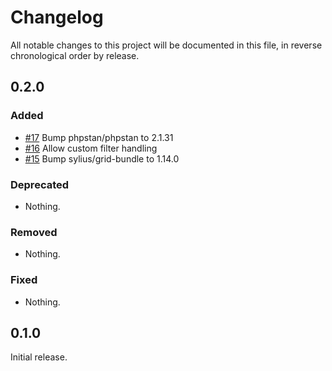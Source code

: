 # Changelog

All notable changes to this project will be documented in this file, in reverse chronological order by release.

## 0.2.0

### Added

- [#17](https://github.com/bitExpert/phpstan-sylius/pull/17) Bump phpstan/phpstan to 2.1.31
- [#16](https://github.com/bitExpert/phpstan-sylius/pull/16) Allow custom filter handling
- [#15](https://github.com/bitExpert/phpstan-sylius/pull/15) Bump sylius/grid-bundle to 1.14.0

### Deprecated

- Nothing.

### Removed

- Nothing.

### Fixed

- Nothing.

## 0.1.0

Initial release.
